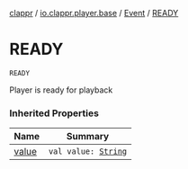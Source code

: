 [clappr](../../index.md) / [io.clappr.player.base](../index.md) / [Event](index.md) / [READY](./-r-e-a-d-y.md)

# READY

`READY`

Player is ready for playback

### Inherited Properties

| Name | Summary |
|---|---|
| [value](value.md) | `val value: `[`String`](https://kotlinlang.org/api/latest/jvm/stdlib/kotlin/-string/index.html) |
